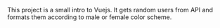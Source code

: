 This project is a small intro to Vuejs. 
It gets random users from API and formats them according to male or female color scheme.
